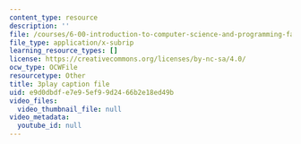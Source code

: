 ```yaml
---
content_type: resource
description: ''
file: /courses/6-00-introduction-to-computer-science-and-programming-fall-2008/e9d0dbdfe7e95ef99d2466b2e18ed49b_raTzkzML31w.vtt
file_type: application/x-subrip
learning_resource_types: []
license: https://creativecommons.org/licenses/by-nc-sa/4.0/
ocw_type: OCWFile
resourcetype: Other
title: 3play caption file
uid: e9d0dbdf-e7e9-5ef9-9d24-66b2e18ed49b
video_files:
  video_thumbnail_file: null
video_metadata:
  youtube_id: null
---
```

